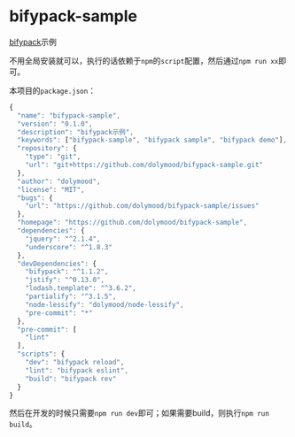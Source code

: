 # bifypack-sample

[bifypack](https://github.com/dolymood/bifypack)示例

不用全局安装就可以，执行的话依赖于`npm`的`script`配置，然后通过`npm run xx`即可。

本项目的`package.json`：

```js
{
  "name": "bifypack-sample",
  "version": "0.1.0",
  "description": "bifypack示例",
  "keywords": ["bifypack-sample", "bifypack sample", "bifypack demo"],
  "repository": {
    "type": "git",
    "url": "git+https://github.com/dolymood/bifypack-sample.git"
  },
  "author": "dolymood",
  "license": "MIT",
  "bugs": {
    "url": "https://github.com/dolymood/bifypack-sample/issues"
  },
  "homepage": "https://github.com/dolymood/bifypack-sample",
  "dependencies": {
    "jquery": "^2.1.4",
    "underscore": "^1.8.3"
  },
  "devDependencies": {
    "bifypack": "^1.1.2",
    "jstify": "^0.13.0",
    "lodash.template": "^3.6.2",
    "partialify": "^3.1.5",
    "node-lessify": "dolymood/node-lessify",
    "pre-commit": "*"
  },
  "pre-commit": [
    "lint"
  ],
  "scripts": {
    "dev": "bifypack reload",
    "lint": "bifypack eslint",
    "build": "bifypack rev"
  }
}
```

然后在开发的时候只需要`npm run dev`即可；如果需要build，则执行`npm run build`。
